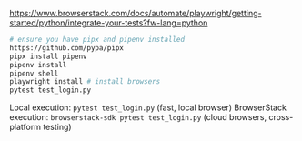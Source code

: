 <https://www.browserstack.com/docs/automate/playwright/getting-started/python/integrate-your-tests?fw-lang=python>

```bash
# ensure you have pipx and pipenv installed
https://github.com/pypa/pipx
pipx install pipenv
pipenv install
pipenv shell
playwright install # install browsers
pytest test_login.py
```

Local execution: `pytest test_login.py` (fast, local browser)
BrowserStack execution: `browserstack-sdk pytest test_login.py` (cloud browsers, cross-platform testing)
